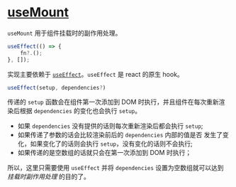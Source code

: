 # [useMount](https://ahooks.js.org/zh-CN/hooks/use-mount)

`useMount` 用于组件挂载时的副作用处理。

```typescript
useEffect(() => {
    fn?.();
}, []);
```

实现主要依赖于 [`useEffect`](https://react.dev/reference/react/useEffect)。`useEffect` 是 react 的原生 hook。

```javascript
useEffect(setup, dependencies?)
```

传递的 `setup` 函数会在组件第一次添加到 DOM 时执行，并且组件在每次重新渲染后根据 `dependencies` 的变化也会执行 `setup`。

- 如果 `dependencies` 没有提供的话则每次重新渲染后都会执行 `setup`;
- 如果传递了参数的话会比较渲染前后的 `dependencies` 内部的值是否
发生了变化，如果变化了的话则会执行 `setup`，没有变化的话则不会执行;
- 如果传递的是空数组的话就只会在第一次添加到 DOM 时执行；

所以，这里只需要使用 `useEffect` 并将 `dependencies` 设置为空数组就可以达到 _挂载时副作用处理_ 的目的了。